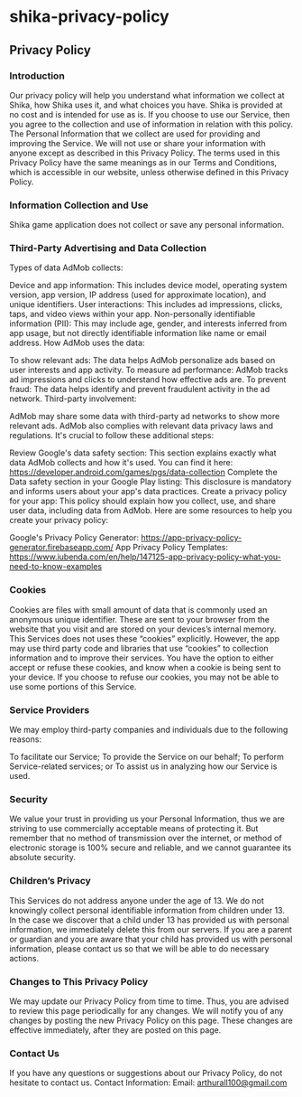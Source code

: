 # shika-privacy-policy

## Privacy Policy

### Introduction
Our privacy policy will help you understand what information we collect at Shika, how Shika uses it, and what choices you have. Shika is provided at no cost and is intended for use as is. 
If you choose to use our Service, then you agree to the collection and use of information in relation with this policy. 
The Personal Information that we collect are used for providing and improving the Service. We will not use or share your information with anyone except as described in this Privacy Policy.
The terms used in this Privacy Policy have the same meanings as in our Terms and Conditions, which is accessible in our website, unless otherwise defined in this Privacy Policy.

### Information Collection and Use
Shika game application does not collect or save any personal information.

### Third-Party Advertising and Data Collection
Types of data AdMob collects:

Device and app information: This includes device model, operating system version, app version, IP address (used for approximate location), and unique identifiers.
User interactions: This includes ad impressions, clicks, taps, and video views within your app.
Non-personally identifiable information (PII): This may include age, gender, and interests inferred from app usage, but not directly identifiable information like name or email address.
How AdMob uses the data:

To show relevant ads: The data helps AdMob personalize ads based on user interests and app activity.
To measure ad performance: AdMob tracks ad impressions and clicks to understand how effective ads are.
To prevent fraud: The data helps identify and prevent fraudulent activity in the ad network.
Third-party involvement:

AdMob may share some data with third-party ad networks to show more relevant ads.
AdMob also complies with relevant data privacy laws and regulations.
It's crucial to follow these additional steps:

Review Google's data safety section: This section explains exactly what data AdMob collects and how it's used. You can find it here: https://developer.android.com/games/pgs/data-collection
Complete the Data safety section in your Google Play listing: This disclosure is mandatory and informs users about your app's data practices.
Create a privacy policy for your app: This policy should explain how you collect, use, and share user data, including data from AdMob.
Here are some resources to help you create your privacy policy:

Google's Privacy Policy Generator: https://app-privacy-policy-generator.firebaseapp.com/
App Privacy Policy Templates: https://www.iubenda.com/en/help/147125-app-privacy-policy-what-you-need-to-know-examples

### Cookies
Cookies are files with small amount of data that is commonly used an anonymous unique identifier. These are sent to your browser from the website that you visit and are stored on your devices’s internal memory.
This Services does not uses these “cookies” explicitly. However, the app may use third party code and libraries that use “cookies” to collection information and to improve their services.
You have the option to either accept or refuse these cookies, and know when a cookie is being sent to your device. 
If you choose to refuse our cookies, you may not be able to use some portions of this Service.

### Service Providers
We may employ third-party companies and individuals due to the following reasons:

To facilitate our Service;
To provide the Service on our behalf;
To perform Service-related services; or
To assist us in analyzing how our Service is used.

### Security
We value your trust in providing us your Personal Information, thus we are striving to use commercially acceptable means of protecting it. But remember that no method of transmission over the internet, or method of electronic storage is 100% secure and reliable, and we cannot guarantee its absolute security.

### Children’s Privacy
This Services do not address anyone under the age of 13. We do not knowingly collect personal identifiable information from children under 13. In the case we discover that a child under 13 has provided us with personal information, we immediately delete this from our servers. If you are a parent or guardian and you are aware that your child has provided us with personal information, please contact us so that we will be able to do necessary actions.

### Changes to This Privacy Policy
We may update our Privacy Policy from time to time. Thus, you are advised to review this page periodically for any changes. We will notify you of any changes by posting the new Privacy Policy on this page. These changes are effective immediately, after they are posted on this page.

### Contact Us
If you have any questions or suggestions about our Privacy Policy, do not hesitate to contact us.
Contact Information:
Email: arthurall100@gmail.com
